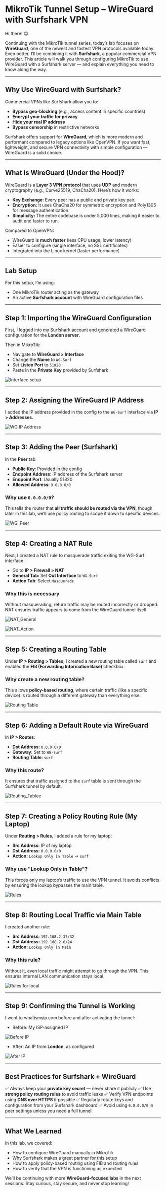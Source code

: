 # MikroTik Tunnel Setup – WireGuard with Surfshark VPN

Hi there! 😊

Continuing with the MikroTik tunnel series, today’s lab focuses on **WireGuard**, one of the newest and fastest VPN protocols available today. Even better, I’ll be combining it with **Surfshark**, a popular commercial VPN provider. This article will walk you through configuring MikroTik to use WireGuard with a Surfshark server — and explain everything you need to know along the way.

---

## Why Use WireGuard with Surfshark?

Commercial VPNs like Surfshark allow you to:

* **Bypass geo-blocking** (e.g., access content in specific countries)
* **Encrypt your traffic for privacy**
* **Hide your real IP address**
* **Bypass censorship** in restrictive networks

Surfshark offers support for **WireGuard**, which is more modern and performant compared to legacy options like OpenVPN. If you want fast, lightweight, and secure VPN connectivity with simple configuration — WireGuard is a solid choice.

---

## What is WireGuard (Under the Hood)?

WireGuard is a **Layer 3 VPN protocol** that uses **UDP** and modern cryptography (e.g., Curve25519, ChaCha20). Here’s how it works:

* **Key Exchange:** Every peer has a public and private key pair.
* **Encryption:** It uses ChaCha20 for symmetric encryption and Poly1305 for message authentication.
* **Simplicity:** The entire codebase is under 5,000 lines, making it easier to audit and faster to run.

Compared to OpenVPN:

* WireGuard is **much faster** (less CPU usage, lower latency)
* Easier to configure (single interface, no SSL certificates)
* Integrated into the Linux kernel (faster performance)

---

## Lab Setup

For this setup, I’m using:

* One MikroTik router acting as the gateway
* An active **Surfshark account** with WireGuard configuration files

---

## Step 1: Importing the WireGuard Configuration

First, I logged into my Surfshark account and generated a WireGuard configuration for the **London server**.

Then in MikroTik:

* Navigate to **WireGuard > Interface**
* Change the **Name** to `WG-Surf`
* Set **Listen Port** to `51820`
* Paste in the **Private Key** provided by Surfshark

![Interface setup](https://github.com/RouteSeeker/Mikrotik/blob/main/assets/screenshots/06.WG_Surf/01.Wireguard_Interface_Setup.png)

---

## Step 2: Assigning the WireGuard IP Address

I added the IP address provided in the config to the `WG-Surf` interface via **IP > Addresses**.

![WG IP Address](https://github.com/RouteSeeker/Mikrotik/blob/main/assets/screenshots/06.WG_Surf/02.Wireguard_IP_Address.png)

---

## Step 3: Adding the Peer (Surfshark)

In the **Peer** tab:

* **Public Key**: Provided in the config
* **Endpoint Address**: IP address of the Surfshark server
* **Endpoint Port**: Usually 51820
* **Allowed Address**: `0.0.0.0/0`

### Why use `0.0.0.0/0`?

This tells the router that **all traffic should be routed via the VPN**, though later in this lab, we’ll use policy routing to scope it down to specific devices.

![WG_Peer](https://github.com/RouteSeeker/Mikrotik/blob/main/assets/screenshots/06.WG_Surf/03.WG_Peer.png)

---

## Step 4: Creating a NAT Rule

Next, I created a NAT rule to masquerade traffic exiting the WG-Surf interface:

* Go to **IP > Firewall > NAT**
* **General Tab:** Set **Out Interface** to `WG-Surf`
* **Action Tab:** Select `Masquerade`

### Why this is necessary

Without masquerading, return traffic may be routed incorrectly or dropped. NAT ensures traffic appears to come from the WireGuard tunnel itself.

![NAT_General](https://github.com/RouteSeeker/Mikrotik/blob/main/assets/screenshots/06.WG_Surf/04.WG_NAT_General.png)

![NAT_Action](https://github.com/RouteSeeker/Mikrotik/blob/main/assets/screenshots/06.WG_Surf/05.WG_NAT_Action.png)

---

## Step 5: Creating a Routing Table

Under **IP > Routing > Tables**, I created a new routing table called `surf` and enabled the **FIB (Forwarding Information Base)** checkbox.

### Why create a new routing table?

This allows **policy-based routing**, where certain traffic (like a specific device) is routed through a different gateway than everything else.

![Routing Table](https://github.com/RouteSeeker/Mikrotik/blob/main/assets/screenshots/06.WG_Surf/06.Routing_table.png)

---

## Step 6: Adding a Default Route via WireGuard

In **IP > Routes**:

* **Dst Address:** `0.0.0.0/0`
* **Gateway:** Set to `WG-Surf`
* **Routing Table:** `surf`

### Why this route?

It ensures that traffic assigned to the `surf` table is sent through the Surfshark tunnel by default.

![Routing_Tablee](https://github.com/RouteSeeker/Mikrotik/blob/main/assets/screenshots/06.WG_Surf/07.surf_routing%20_table.png)

---

## Step 7: Creating a Policy Routing Rule (My Laptop)

Under **Routing > Rules**, I added a rule for my laptop:

* **Src Address:** IP of my laptop
* **Dst Address:** `0.0.0.0/0`
* **Action:** `Lookup Only in Table` → `surf`

### Why use "Lookup Only in Table"?

This forces only my laptop’s traffic to use the VPN tunnel. It avoids conflicts by ensuring the lookup bypasses the main table.

![Rules](https://github.com/RouteSeeker/Mikrotik/blob/main/assets/screenshots/06.WG_Surf/08.Rules_single_IP.png)

---

## Step 8: Routing Local Traffic via Main Table

I created another rule:

* **Src Address:** `192.168.2.37/32`
* **Dst Address:** `192.168.2.0/24`
* **Action:** `Lookup Only in Main`

### Why this rule?

Without it, even local traffic might attempt to go through the VPN. This ensures internal LAN communication stays local.

![Rules for local](https://github.com/RouteSeeker/Mikrotik/blob/main/assets/screenshots/06.WG_Surf/09.Rules_for_Local_nw.png)

---

## Step 9: Confirming the Tunnel is Working

I went to whatismyip.com before and after activating the tunnel:

* Before: My ISP-assigned IP

![Before IP](https://github.com/RouteSeeker/Mikrotik/blob/main/assets/screenshots/06.WG_Surf/10.Before_IP.png)

* After: An IP from **London**, as configured
  
![After IP](https://github.com/RouteSeeker/Mikrotik/blob/main/assets/screenshots/06.WG_Surf/11.After_IP.png)

---

## Best Practices for Surfshark + WireGuard

✅ Always keep your **private key secret** — never share it publicly
✅ Use **strong policy routing rules** to avoid traffic leaks
✅ Verify VPN endpoints using **DNS over HTTPS** if possible
✅ Regularly rotate keys and configuration from your Surfshark dashboard
✅ Avoid using `0.0.0.0/0` in peer settings unless you need a full tunnel

---

## What We Learned

In this lab, we covered:

* How to configure WireGuard manually in MikroTik
* Why Surfshark makes a great partner for this setup
* How to apply policy-based routing using FIB and routing rules
* How to verify that the VPN is functioning as expected

We’ll be continuing with more **WireGuard-focused labs** in the next sessions. Stay curious, stay secure, and never stop learning!
